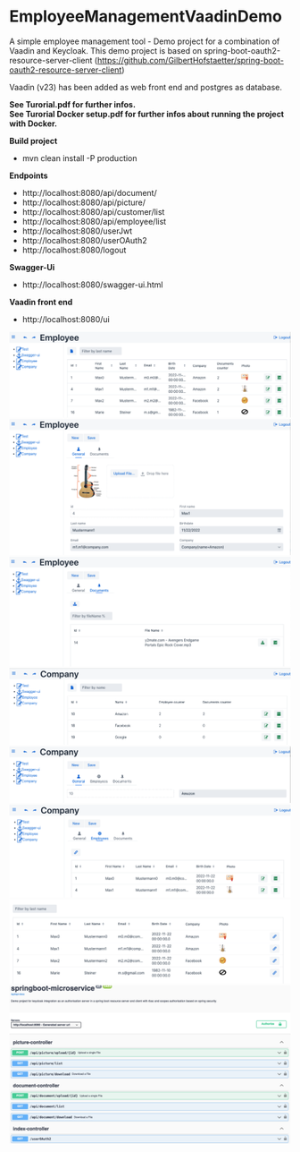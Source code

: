 # EmployeeManagementVaadinDemo
A simple employee management tool - Demo project for a combination of Vaadin and Keycloak.
This demo project is based on spring-boot-oauth2-resource-server-client (https://github.com/GilbertHofstaetter/spring-boot-oauth2-resource-server-client)

Vaadin (v23) has been added as web front end and postgres as database.

**See Turorial.pdf for further infos.** \
**See Turorial Docker setup.pdf for further infos about running the project with Docker.**

**Build project**

* mvn clean install -P production

**Endpoints**

* http://localhost:8080/api/document/
* http://localhost:8080/api/picture/
* http://localhost:8080/api/customer/list
* http://localhost:8080/api/employee/list
* http://localhost:8080/userJwt
* http://localhost:8080/userOAuth2
* http://localhost:8080/logout

**Swagger-Ui**

* http://localhost:8080/swagger-ui.html

**Vaadin front end**

* http://localhost:8080/ui

![EmployeeView](https://github.com/GilbertHofstaetter/EmployeeManagmentVaadinDemo/blob/main/EmployeeView.png)
![EmployeeEditor](https://github.com/GilbertHofstaetter/EmployeeManagmentVaadinDemo/blob/main/EmployeeEditor.png)
![EmployeeEditor-Documents](https://github.com/GilbertHofstaetter/EmployeeManagmentVaadinDemo/blob/main/EmployeeEditor-Documents.png)
![CompanyView](https://github.com/GilbertHofstaetter/EmployeeManagmentVaadinDemo/blob/main/CompanyView.png)
![CompanyEditor](https://github.com/GilbertHofstaetter/EmployeeManagmentVaadinDemo/blob/main/CompanyEditor.png)
![CompanyEditor-Employees](https://github.com/GilbertHofstaetter/EmployeeManagmentVaadinDemo/blob/main/CompanyEditor-Employees.png)
![CompanyEditor-EmployeesLinkDialog](https://github.com/GilbertHofstaetter/EmployeeManagmentVaadinDemo/blob/main/CompanyEditor-EmployeesLinkDialog.png)
![Swagger-UI](https://github.com/GilbertHofstaetter/EmployeeManagmentVaadinDemo/blob/main/Swagger-UI.png)


